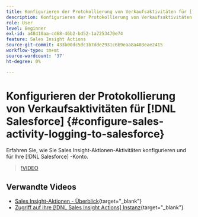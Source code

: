 ```yaml
---
title: Konfigurieren der Protokollierung von Verkaufsaktivitäten für [!DNL Salesforce]
description: Konfigurieren der Protokollierung von Verkaufsaktivitäten für [!DNL Salesforce]
role: User
level: Beginner
exl-id: a48410aa-cd68-46b2-bd52-1a7253470e74
feature: Sales Insight Actions
source-git-commit: 433b00dc5dc1b7dde2931c6b9eaa8a403eae2415
workflow-type: tm+mt
source-wordcount: '37'
ht-degree: 0%

---
```


# Konfigurieren der Protokollierung von Verkaufsaktivitäten für [!DNL Salesforce] {#configure-sales-activity-logging-to-salesforce}

Erfahren Sie, wie Sie Sales Insight-Aktionen-Aktivitäten konfigurieren und für Ihre [!DNL Salesforce] -Konto.

>[!VIDEO](https://video.tv.adobe.com/v/340843/?quality=12&learn=on)

## Verwandte Videos

* [Sales Insight-Aktionen - Überblick](/help/sales-insight-actions/sales-insight-actions-overview.md){target="_blank"}
* [Zugriff auf Ihre [!DNL Sales Insight Actions] Instanz](/help/sales-insight-actions/accessing-your-sales-insight-actions-instance.md){target="_blank"}
